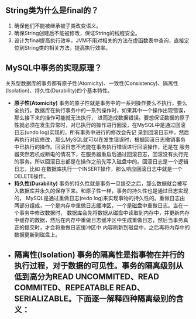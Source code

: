 ## String类为什么是final的？
1. 确保他们不能被继承被子类改变语义。
2. 确保String创建后不能被修改，保证String的线程安全。
3. 设计为final提高执行效率，JVM不用对相关的方法在虚函数表中查询，直接定位到String类的相关方法，提高执行效率。
## MySQL中事务的实现原理？
关系型数据库的事务都有原子性(Atomicity)、一致性(Consistency)、隔离性(Isolation)、持久性(Durability)四个基本特性。
- **原子性(Atomicity)**
 事务的原子性就是事务中的一系列操作要么不执行，要么全执行。数据库在执行事务中的一系列操作时，如果其中一个操作出现错误，那么接下来的操作可能就无法执行，
 进而造成数据错误。要想保证数据的原子性就必须在发生异常时，对已执行的操作进行回滚，在MySQL中是通过回滚日志(undo log)实现的，所有事务中进行的修改会先记
 录到回滚日志中，然后再执行对应修改，那么MySQL就可以在发生错误时，根据回滚日志撤销事务中已执行的操作。回滚日志不光能在事务执行错误进行回滚操作，还是在
 服务器突然宕机或断电的情况下，在服务器重启后通过回滚日志，回滚没有执行完的事务。所以回滚日志都是在操作之前先写入磁盘中的。回滚日志是一个逻辑日志，比如
 在数据库执行一个INSERT操作，那么响应回滚日志中就是一个DELETE操作。
- **持久性(Durability)** 事务的持久性就是事务一旦提交之后，那么数据就会被写入数据库并永久的保存下来。和原子性一样，事务的持久性也是通过日志实现的，
 MySQL是通过重做日志(redo log)来实现事物的持久性的。重做日志由两部分组成，一个是内存中重做日志缓冲区，一个是磁盘中重做日志。当在一个事务中修改数据时，
 数据库会先将数据从磁盘中读取到内存中，并更新内存中缓存的数据，然后在内存中重做日志缓冲区中生成重做日志，然后当事务真正的提交时，才会将重做日志缓冲区中
 内容刷新到磁盘中，之后再将内存中的数据更新到磁盘上。
- **隔离性(Isolation)** 事务的隔离性是指事物在并行的执行过程，对于数据的可见性。事务的隔离级别从低到高分为READ UNCOMMITED、READ COMMITED、REPEATABLE READ、SERIALIZABLE。下面逐一解释四种隔离级别的含义：
  - 
